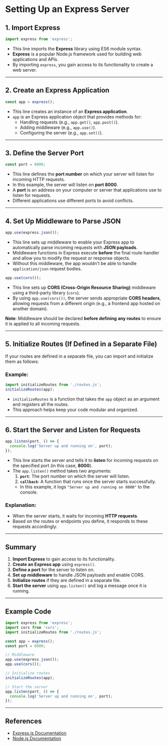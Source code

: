 # Setting Up an Express Server

## 1. Import Express
```javascript
import express from 'express';
```
- This line imports the **Express** library using ES6 module syntax.
- **Express** is a popular Node.js framework used for building web applications and APIs.
- By importing `express`, you gain access to its functionality to create a web server.

---

## 2. Create an Express Application
```javascript
const app = express();
```
- This line creates an instance of an **Express application**.
- `app` is an Express application object that provides methods for:
  - Handling requests (e.g., `app.get()`, `app.post()`).
  - Adding middleware (e.g., `app.use()`).
  - Configuring the server (e.g., `app.set()`).

---

## 3. Define the Server Port
```javascript
const port = 8000;
```
- This line defines the **port number** on which your server will listen for incoming HTTP requests.
- In this example, the server will listen on **port 8000**.
- A **port** is an address on your computer or server that applications use to listen for requests.
- Different applications use different ports to avoid conflicts.

---

## 4. Set Up Middleware to Parse JSON
```javascript
app.use(express.json());
```
- This line sets up middleware to enable your Express app to automatically parse incoming requests with **JSON payloads**.
- Middleware functions in Express execute **before** the final route handler and allow you to modify the request or response objects.
- Without this middleware, the app wouldn't be able to handle `application/json` request bodies.

```javascript
app.use(cors());
```
- This line sets up **CORS (Cross-Origin Resource Sharing)** middleware using a third-party library (`cors`).
- By using `app.use(cors())`, the server sends appropriate **CORS headers**, allowing requests from a different origin (e.g., a frontend app hosted on another domain).

**Note**: Middleware should be declared **before defining any routes** to ensure it is applied to all incoming requests.

---

## 5. Initialize Routes (If Defined in a Separate File)
If your routes are defined in a separate file, you can import and initialize them as follows:

### Example:
```javascript
import initializeRoutes from './routes.js';
initializeRoutes(app);
```
- `initializeRoutes` is a function that takes the `app` object as an argument and registers all the routes.
- This approach helps keep your code modular and organized.

---

## 6. Start the Server and Listen for Requests
```javascript
app.listen(port, () => {
  console.log('Server up and running on', port);
});
```
- This line starts the server and tells it to **listen** for incoming requests on the specified port (in this case, **8000**).
- The `app.listen()` method takes two arguments:
  1. **`port`**: The port number on which the server will listen.
  2. **`callback`**: A function that runs once the server starts successfully.
    - In this example, it logs `"Server up and running on 8000"` to the console.

### Explanation:
- When the server starts, it waits for incoming **HTTP requests**.
- Based on the routes or endpoints you define, it responds to these requests accordingly.

---

## Summary
1. **Import Express** to gain access to its functionality.
2. **Create an Express app** using `express()`.
3. **Define a port** for the server to listen on.
4. **Set up middleware** to handle JSON payloads and enable CORS.
5. **Initialize routes** if they are defined in a separate file.
6. **Start the server** using `app.listen()` and log a message once it is running.

---

## Example Code
```javascript
import express from 'express';
import cors from 'cors';
import initializeRoutes from './routes.js';

const app = express();
const port = 8000;

// Middleware
app.use(express.json());
app.use(cors());

// Initialize routes
initializeRoutes(app);

// Start the server
app.listen(port, () => {
  console.log('Server up and running on', port);
});
```

---

## References
- [Express.js Documentation](https://expressjs.com/)
- [Node.js Documentation](https://nodejs.org/en/docs/)
